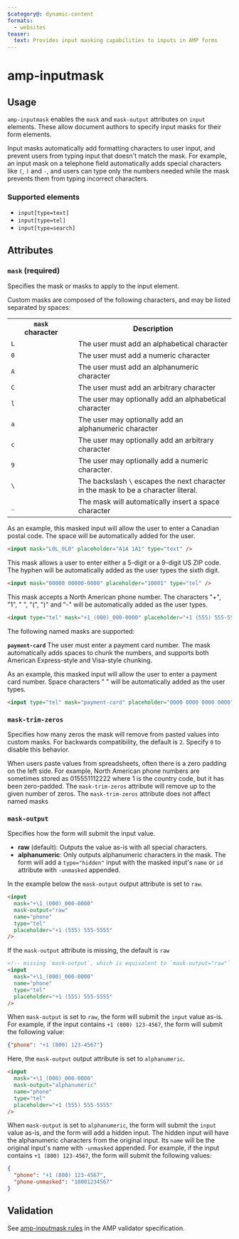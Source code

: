 ```yaml
---
$category@: dynamic-content
formats:
  - websites
teaser:
  text: Provides input masking capabilities to inputs in AMP forms
---
```


<!--
Copyright 2018 The AMP HTML Authors. All Rights Reserved.

Licensed under the Apache License, Version 2.0 (the "License");
you may not use this file except in compliance with the License.
You may obtain a copy of the License at

      http://www.apache.org/licenses/LICENSE-2.0

Unless required by applicable law or agreed to in writing, software
distributed under the License is distributed on an "AS-IS" BASIS,
WITHOUT WARRANTIES OR CONDITIONS OF ANY KIND, either express or implied.
See the License for the specific language governing permissions and
limitations under the License.
-->

# amp-inputmask

## Usage

`amp-inputmask` enables the `mask` and `mask-output` attributes on `input`
elements. These allow document authors to specify input masks for their form
elements.

Input masks automatically add formatting characters to user input, and prevent
users from typing input that doesn't match the mask. For example, an input mask
on a telephone field automatically adds special characters like `(`, `)` and
`-`, and users can type only the numbers needed while the mask prevents them
from typing incorrect characters.

### Supported elements

-   `input[type=text]`
-   `input[type=tel]`
-   `input[type=search]`

## Attributes

### `mask` (required)

Specifies the mask or masks to apply to the input element.

Custom masks are composed of the following characters,
and may be listed separated by spaces:

<table>
  <tr>
    <th width="30%"><code>mask</code><br>character</th>
    <th>Description</th>
  </tr>
  <tr>
    <td><code>L</code></td>
    <td>The user must add an alphabetical character</td>
  </tr>
  <tr>
    <td><code>0</code></td>
    <td>The user must add a numeric character</td>
  </tr>
  <tr>
    <td><code>A</code></td>
    <td>The user must add an alphanumeric character</td>
  </tr>
  <tr>
    <td><code>C</code></td>
    <td>The user must add an arbitrary character</td>
  </tr>
  <tr>
    <td><code>l</code></td>
    <td>The user may optionally add an alphabetical character</td>
  </tr>
  <tr>
    <td><code>a</code></td>
    <td>The user may optionally add an alphanumeric character</td>
  </tr>
  <tr>
    <td><code>c</code></td>
    <td>The user may optionally add an arbitrary character</td>
  </tr>
  <tr>
    <td><code>9</code></td>
    <td>The user may optionally add a numeric character.</td>
  </tr>
  <tr>
    <td><code>\</code></td>
  <td>The backslash <code>\</code> escapes the next character in the mask to be a character
    literal.</td>
  </tr>
  <tr>
    <td><code>_</code></td>
    <td>The mask will automatically insert a space character</td>
  </tr>
</table>

As an example, this masked input will allow the user to enter a
Canadian postal code. The space will be automatically added for the user.

```html
<input mask="L0L_0L0" placeholder="A1A 1A1" type="text" />
```

This mask allows a user to enter either a 5-digit or a 9-digit US ZIP code.
The hyphen will be automatically added as the user types the sixth digit.

```html
<input mask="00000 00000-0000" placeholder="10001" type="tel" />
```

This mask accepts a North American phone number.
The characters "+", "1", " ", "(", ")" and "-" will be automatically added as the user types.

```html
<input type="tel" mask="+1_(000)_000-0000" placeholder="+1 (555) 555-5555" />
```

The following named masks are supported:

<strong>`payment-card`</strong>
The user must enter a payment card number.
The mask automatically adds spaces to chunk the numbers, and supports both
American Express-style and Visa-style chunking.

As an example, this masked input will allow the user to enter a payment card number.
Space characters " " will be automatically added as the user types.

```html
<input type="tel" mask="payment-card" placeholder="0000 0000 0000 0000" />
```

### `mask-trim-zeros`

Specifies how many zeros the mask will remove from pasted values into custom
masks. For backwards compatibility, the default is `2`. Specify `0` to disable
this behavior.

When users paste values from spreadsheets, often there is a zero padding on the
left side. For example, North American phone numbers are sometimes stored as
015551112222 where 1 is the country code, but it has been zero-padded. The
`mask-trim-zeros` attribute will remove up to the given number of zeros. The
`mask-trim-zeros` attribute does not affect named masks

### `mask-output`

Specifies how the form will submit the input value.

-   **raw** (default): Outputs the value as-is with all special characters.
-   **alphanumeric**: Only outputs alphanumeric characters in the mask. The form
    will add a `type="hidden"` input with the masked input's `name` or `id`
    attribute with `-unmasked` appended.

In the example below the `mask-output` output attribute is set to `raw`.

```html
<input
  mask="+\1_(000)_000-0000"
  mask-output="raw"
  name="phone"
  type="tel"
  placeholder="+1 (555) 555-5555"
/>
```

If the `mask-output` attribute is missing, the default is `raw`

```html
<!-- missing `mask-output`, which is equivalent to `mask-output="raw"` -->
<input
  mask="+\1_(000)_000-0000"
  name="phone"
  type="tel"
  placeholder="+1 (555) 555-5555"
/>
```

When `mask-output` is set to `raw`, the form will submit the `input` value as-is. For example, if the input contains `+1 (800) 123-4567`, the form will submit the following value:

```json
{"phone": "+1 (800) 123-4567"}
```

Here, the `mask-output` output attribute is set to `alphanumeric`.

```html
<input
  mask="+\1_(000)_000-0000"
  mask-output="alphanumeric"
  name="phone"
  type="tel"
  placeholder="+1 (555) 555-5555"
/>
```

When `mask-output` is set to `alphanumeric`, the form will submit the `input` value as-is, and the form will add a hidden input. The hidden input will have the alphanumeric characters from the original input. Its `name` will be the original input's name with `-unmasked` appended. For example, if the input contains `+1 (800) 123-4567`, the form will submit the following values:

```json
{
  "phone": "+1 (800) 123-4567",
  "phone-unmasked": "18001234567"
}
```

## Validation

See [amp-inputmask rules](https://github.com/ampproject/amphtml/blob/main/extensions/amp-inputmask/validator-amp-inputmask.protoascii) in the AMP validator specification.
